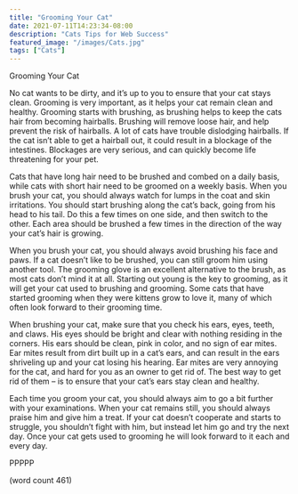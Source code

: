 ```yaml
---
title: "Grooming Your Cat"
date: 2021-07-11T14:23:34-08:00
description: "Cats Tips for Web Success"
featured_image: "/images/Cats.jpg"
tags: ["Cats"]
---
```


Grooming Your Cat

No cat wants to be dirty, and it’s up to you to ensure that your cat stays clean.  Grooming is very important, as it helps your cat remain clean and healthy.  Grooming starts with brushing, as brushing helps to keep the cats hair from becoming hairballs.  Brushing will remove loose hair, and help prevent the risk of hairballs.  A lot of cats have trouble dislodging hairballs.  If the cat isn’t able to get a hairball out, it could result in a blockage of the intestines.  Blockages are very serious, and can quickly become life threatening for your pet.

Cats that have long hair need to be brushed and combed on a daily basis, while cats with short hair need to be groomed on a weekly basis.  When you brush your cat, you should always watch for lumps in the coat and skin irritations.  You should start brushing along the cat’s back, going from his head to his tail.  Do this a few times on one side, and then switch to the other.  Each area should be brushed a few times in the direction of the way your cat’s hair is growing.

When you brush your cat, you should always avoid brushing his face and paws.  If a cat doesn’t like to be brushed, you can still groom him using another tool.  The grooming glove is an excellent alternative to the brush, as most cats don’t mind it at all.  Starting out young is the key to grooming, as it will get your cat used to brushing and grooming.  Some cats that have started grooming when they were kittens grow to love it, many of which often look forward to their grooming time.

When brushing your cat, make sure that you check his ears, eyes, teeth, and claws.  His eyes should be bright and clear with nothing residing in the corners.  His ears should be clean, pink in color, and no sign of ear mites.  Ear mites result from dirt built up in a cat’s ears, and can result in the ears shriveling up and your cat losing his hearing.  Ear mites are very annoying for the cat, and hard for you as an owner to get rid of.  The best way to get rid of them – is to ensure that your cat’s ears stay clean and healthy.

Each time you groom your cat, you should always aim to go a bit further with your examinations.  When your cat remains still, you should always praise him and give him a treat.  If your cat doesn’t cooperate and starts to struggle, you shouldn’t fight with him, but instead let him go and try the next day.  Once your cat gets used to grooming he will look forward to it each and every day.

PPPPP

(word count 461)
